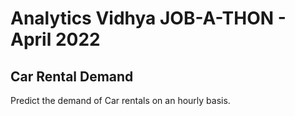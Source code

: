 # Analytics Vidhya JOB-A-THON - April 2022
## Car Rental Demand

Predict the demand of Car rentals on an hourly basis.
